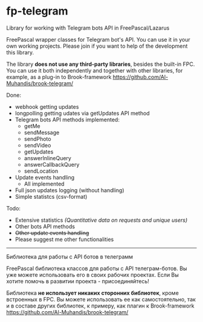 # fp-telegram #

Library for working with Telegram bots API in FreePascal/Lazarus

FreePascal wrapper classes for Telegram bot's API. You can use it in your own working projects. Please join if you want to help of the development this library.

The library **does not use any third-party libraries**, besides the built-in FPC. You can use it both independently and together with other libraries, for example, as a plug-in to Brook-framework https://github.com/Al-Muhandis/brook-telegram/

Done:
+ webhook getting updates
+ longpolling getting udates via getUpdates API method
+ Telegram bots API methods implemented:
  + getMe
  + sendMessage
  + sendPhoto
  + sendVideo
  + getUpdates
  + answerInlineQuery
  + answerCallbackQuery  
  + sendLocation
+ Update events handling
  + All implemented    
+ Full json updates logging (without handling)
+ Simple statistcs (csv-format)

Todo:
+ Extensive statistics *(Quantitative data on requests and unique users)*
+ Other bots API methods
+ ~~Other update events handling~~
+ Please suggest me other functionalities

***

Библиотека для работы с API ботов в телеграмм

FreePascal библиотека классов для работы с API телеграм-ботов. Вы уже можете использовать его в своих рабочих проектах. Если Вы хотите помочь в развитии проекта - присоединяйтесь!

Библиотека **не использует никаких сторонних библиотек**, кроме встроенных в FPC. Вы можете использовать ее как самостоятельно, так и в составе других библиотек, к примеру, как плагин к Brook-framework https://github.com/Al-Muhandis/brook-telegram/


